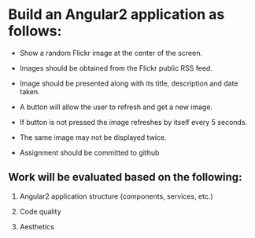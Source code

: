# Build an Angular2 application as follows:


- Show a random Flickr image at the center of the screen.

- Images should be obtained from the Flickr public RSS feed.

- Image should be presented along with its title, description and date taken.

- A button will allow the user to refresh and get a new image.

- If button is not pressed the image refreshes by itself every 5 seconds.

- The same image may not be displayed twice.

- Assignment should be committed to github


## Work will be evaluated based on the following:


1. Angular2 application structure (components, services, etc.)

2. Code quality

3. Aesthetics
